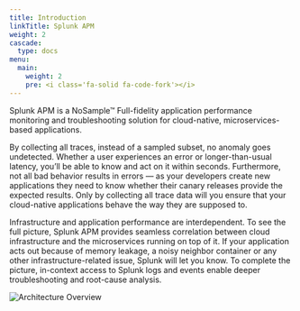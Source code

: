 ```yaml
---
title: Introduction
linkTitle: Splunk APM
weight: 2
cascade:
  type: docs
menu:
  main:
    weight: 2
    pre: <i class='fa-solid fa-code-fork'></i>
---
```


Splunk APM is a NoSample™ Full-fidelity application performance monitoring and troubleshooting solution for cloud-native, microservices-based applications.

By collecting all traces, instead of a sampled subset, no anomaly goes undetected. Whether a user experiences an error or longer-than-usual latency, you’ll be able to know and act on it within seconds. Furthermore, not all bad behavior results in errors — as your developers create new applications they need to know whether their canary releases provide the expected results. Only by collecting all trace data will you ensure that your cloud-native applications behave the way they are supposed to.

Infrastructure and application performance are interdependent. To see the full picture, Splunk APM provides seamless correlation between cloud infrastructure and the microservices running on top of it. If your application acts out because of memory leakage, a noisy neighbor container or any other infrastructure-related issue, Splunk will let you know. To complete the picture, in-context access to Splunk logs and events enable deeper troubleshooting and root-cause analysis.

![Architecture Overview](images/arch-overview.png)
